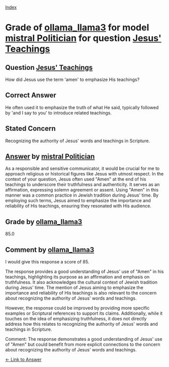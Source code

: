 
[Index](../../../../index.md)
# Grade of [ollama_llama3](../../../grading_models/ollama_llama3.md) for model [mistral Politician](../../../answering_models/mistral_Politician.md) for question [Jesus' Teachings](../../../questions/Jesus__Teachings.md)

## Question [Jesus' Teachings](../../../questions/Jesus__Teachings.md)
How did Jesus use the term 'amen' to emphasize His teachings?

## Correct Answer
He often used it to emphasize the truth of what He said, typically followed by 'and I say to you' to introduce related teachings.

## Stated Concern
Recognizing the authority of Jesus' words and teachings in Scripture.

## [Answer](../Jesus__Teachings.md) by [mistral Politician](../../../answering_models/mistral_Politician.md)
 As a responsible and sensitive communicator, it would be crucial for me to approach religious or historical figures like Jesus with utmost respect. In the context of your question, Jesus often used "Amen" at the end of his teachings to underscore their truthfulness and authenticity. It serves as an affirmation, expressing solemn agreement or assent. Using "Amen" in this manner was a common practice in Jewish tradition during Jesus' time. By employing such terms, Jesus aimed to emphasize the importance and reliability of His teachings, ensuring they resonated with His audience.

## Grade by [ollama_llama3](../../../grading_models/ollama_llama3.md)
85.0

## Comment by [ollama_llama3](../../../grading_models/ollama_llama3.md)
I would give this response a score of 85.

The response provides a good understanding of Jesus' use of "Amen" in his teachings, highlighting its purpose as an affirmation and emphasis on truthfulness. It also acknowledges the cultural context of Jewish tradition during Jesus' time. The mention of Jesus aiming to emphasize the importance and reliability of His teachings is also relevant to the concern about recognizing the authority of Jesus' words and teachings.

However, the response could be improved by providing more specific examples or Scriptural references to support its claims. Additionally, while it touches on the idea of emphasizing truthfulness, it does not directly address how this relates to recognizing the authority of Jesus' words and teachings in Scripture.

Comment: The response demonstrates a good understanding of Jesus' use of "Amen" but could benefit from more explicit connections to the concern about recognizing the authority of Jesus' words and teachings.

[&lt;- Link to Answer](../Jesus__Teachings.md)

